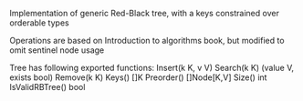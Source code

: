 Implementation of generic Red-Black tree, with a keys constrained over orderable types

Operations are based on Introduction to algorithms book, but modified to omit sentinel node usage

Tree has following exported functions:
Insert(k K, v V)
Search(k K) (value V, exists bool)
Remove(k K)
Keys() []K
Preorder() []Node[K,V]
Size() int
IsValidRBTree() bool

